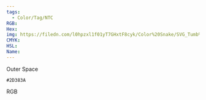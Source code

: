 ```yaml
---
tags:
  - Color/Tag/NTC
RGB:
Hex:
img: https://filedn.com/l0hpzxl1f01yT7GHxtF8cyk/Color%20Snake/SVG_Tumb%20Mass%20No%20Name/2D383A.svg
CMYK:
HSL:
Name:
---
```

Outer Space
```palette
#2D383A
```
RGB
